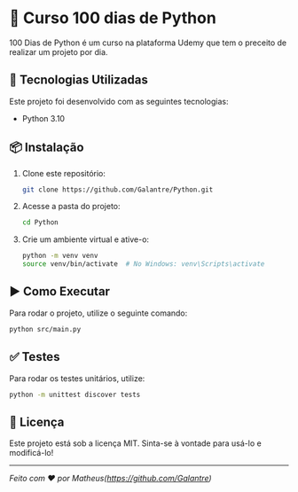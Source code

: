 # 📌 Curso 100 dias de Python

100 Dias de Python é um curso na plataforma Udemy que tem o preceito de realizar um projeto por dia.

## 🚀 Tecnologias Utilizadas

Este projeto foi desenvolvido com as seguintes tecnologias:

- Python 3.10

## 📦 Instalação

1. Clone este repositório:
   ```sh
   git clone https://github.com/Galantre/Python.git
   ```
2. Acesse a pasta do projeto:
   ```sh
   cd Python
   ```
3. Crie um ambiente virtual e ative-o:
   ```sh
   python -m venv venv
   source venv/bin/activate  # No Windows: venv\Scripts\activate
   ```

## ▶️ Como Executar

Para rodar o projeto, utilize o seguinte comando:

```sh
python src/main.py
```

## ✅ Testes

Para rodar os testes unitários, utilize:

```sh
python -m unittest discover tests
```

## 📄 Licença

Este projeto está sob a licença MIT. Sinta-se à vontade para usá-lo e modificá-lo!

---

_Feito com ❤️ por Matheus(https://github.com/Galantre)_
